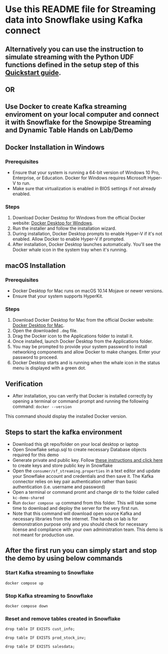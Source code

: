 # Use this README file for Streaming data into Snowflake using Kafka connect

## Alternatively you can use the instruction to simulate streaming with the Python UDF functions defined in the setup step of this [Quickstart guide](https://quickstarts.snowflake.com/guide/getting_started_with_dynamic_tables/index.html?index=..%2F..index#1).

## OR

## Use Docker to create Kafka streaming enviroment on your local computer and connect it with Snowflake for the Snowpipe Streaming and Dynamic Table Hands on Lab/Demo

## Docker Installation in Windows

### Prerequisites
- Ensure that your system is running a 64-bit version of Windows 10 Pro, Enterprise, or Education. Docker for Windows requires Microsoft Hyper-V to run.
- Make sure that virtualization is enabled in BIOS settings if not already enabled.

### Steps
1. Download Docker Desktop for Windows from the official Docker website: [Docker Desktop for Windows](https://hub.docker.com/editions/community/docker-ce-desktop-windows).
2. Run the installer and follow the installation wizard.
3. During installation, Docker Desktop prompts to enable Hyper-V if it's not enabled. Allow Docker to enable Hyper-V if prompted.
4. After installation, Docker Desktop launches automatically. You'll see the Docker whale icon in the system tray when it's running.

## macOS Installation

### Prerequisites
- Docker Desktop for Mac runs on macOS 10.14 Mojave or newer versions.
- Ensure that your system supports HyperKit.

### Steps
1. Download Docker Desktop for Mac from the official Docker website: [Docker Desktop for Mac](https://hub.docker.com/editions/community/docker-ce-desktop-mac).
2. Open the downloaded `.dmg` file.
3. Drag the Docker icon to the Applications folder to install it.
4. Once installed, launch Docker Desktop from the Applications folder.
5. You may be prompted to provide your system password to install networking components and allow Docker to make changes. Enter your password to proceed.
6. Docker Desktop starts and is running when the whale icon in the status menu is displayed with a green dot.

## Verification
- After installation, you can verify that Docker is installed correctly by opening a terminal or command prompt and running the following command: 
`docker --version`

This command should display the installed Docker version.

## Steps to start the kafka environment
- Download this git repo/folder on your local desktop or laptop
- Open Snowflake setup.sql to create necessary Database objects required for this demo
- Generate private and public key. Follow [these instructions and click here](https://docs.snowflake.com/user-guide/kafka-connector-install#using-key-pair-authentication-key-rotation) to create keys and store public key in Snowflake 
- Open the `consumer/sf_streaming.properties` in a text editor and update your Snowflake account and credentials and then save it. The Kafka connector relies on key pair authentication rather than basic authentication (i.e. username and password)
- Open a terminal or command promt and change dir to the folder called `kc-demo-shared`
- Run `docker compose up` command from this folder. This will take some time to download and deploy the server for the very first run.
- Note that this command will download open source Kafka and necessary libraries from the internet. The hands on lab is for demonstration purpose only and you should check for necessary license and compliance with your own administration team. This demo is not meant for production use.

## After the first run you can simply start and stop the demo by using below commands

### Start Kafka streaming to Snowflake

`docker compose up`


### Stop Kafka streaming to Snowflake

`docker compose down`

### Reset and remove tables created in Snowflake

`drop table IF EXISTS cust_info;`

`drop table IF EXISTS prod_stock_inv;`

`drop table IF EXISTS salesdata;`